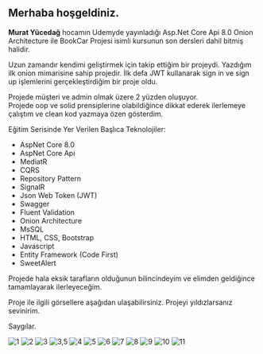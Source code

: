 <h2>Merhaba hoşgeldiniz.</h2>

<strong>Murat Yücedağ</strong> hocamın Udemyde yayınladığı Asp.Net Core Api 8.0 Onion Architecture ile BookCar Projesi isimli kursunun son dersleri dahil bitmiş halidir.<br>

Uzun zamandır kendimi geliştirmek için takip ettiğim bir projeydi. Yazdığım ilk onion mimarisine sahip projedir.
İlk defa JWT kullanarak sign in ve sign up işlemlerini gerçekleştirdiğim bir proje oldu.<br>

Projede müşteri ve admin olmak üzere 2 yüzden oluşuyor.<br>
Projede oop ve solid prensiplerine olabildiğince dikkat ederek ilerlemeye çalıştım ve clean kod yazmaya özen gösterdim.<br>

Eğitim Serisinde Yer Verilen Başlıca Teknolojiler:
- AspNet Core 8.0
- AspNet Core Api
- MediatR
- CQRS
- Repository Pattern
- SignalR
- Json Web Token (JWT)
- Swagger
- Fluent Validation
- Onion Architecture
- MsSQL
- HTML, CSS, Bootstrap
- Javascript
- Entity Framework (Code First)
- SweetAlert

Projede hala eksik tarafların olduğunun bilincindeyim ve elimden geldiğince tamamlayarak ilerleyeceğim.
<br>

Proje ile ilgili görsellere aşağıdan ulaşabilirsiniz. Projeyi yıldızlarsanız sevinirim.
<br>

Saygılar.

![1](https://github.com/furkandereli/UdemyCarBook/assets/33660088/01b8dd4c-744c-4ff3-8f69-84fb61d18042)
![2](https://github.com/furkandereli/UdemyCarBook/assets/33660088/eebebcd5-059f-4278-b9d2-05935d18a288)
![3](https://github.com/furkandereli/UdemyCarBook/assets/33660088/d053c6b2-5271-4dd4-9b34-547fcfd8229a)
![3,5](https://github.com/furkandereli/UdemyCarBook/assets/33660088/3fe48f5d-3393-4f6b-8886-1f469723bb78)
![4](https://github.com/furkandereli/UdemyCarBook/assets/33660088/43815a48-7cd9-4c65-8fb6-c4509da8ffe6)
![5](https://github.com/furkandereli/UdemyCarBook/assets/33660088/6ab045e4-d93b-4a86-b878-c3ffcaf706ab)
![6](https://github.com/furkandereli/UdemyCarBook/assets/33660088/f3501c90-d4ab-44e8-b34b-63f229e23dde)
![7](https://github.com/furkandereli/UdemyCarBook/assets/33660088/38d77744-433f-4d5c-a524-e7a366b261c2)
![8](https://github.com/furkandereli/UdemyCarBook/assets/33660088/e72e9b3d-a784-40dd-89ad-3d1d7b39be3a)
![9](https://github.com/furkandereli/UdemyCarBook/assets/33660088/443a4308-54a1-479c-8e2e-b2b8b6a2a265)
![10](https://github.com/furkandereli/UdemyCarBook/assets/33660088/f627a331-af7b-4ba0-915c-fc4d4bb0499a)
![11](https://github.com/furkandereli/UdemyCarBook/assets/33660088/e7cb6930-94c6-4730-883c-15ffc3457a92)

